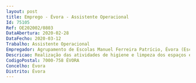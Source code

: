 ```yaml
--- 
layout: post
title: Emprego - Évora - Assistente Operacional
Id: 75105
Ref: OE202002/0803
DataAbertura: 2020-02-28
DataFecho: 2020-03-12
Trabalho: Assistente Operacional
Empregador: Agrupamento de Escolas Manuel Ferreira Patrício, Évora (Escola Básica Manuel Ferreira Patrício, Évora - Sede)
Descricao: Realização das atividades de higiene e limpeza dos espaços escolares e demais funções genéricas inerentes ao conteúdo funcional da carreira categoria de Assistente Operacional, tais como  dar apoio geral ao nível da organização  cooperar na segurança e vigilância dos alunos, assegurando o encaminhamento dos utilizadores da Escola e controlando as entradas e saídas do recinto escolar.
CodigoPostal: 7000-758 ÉVORA
Concelho: Évora
Distrito: Évora
--- 
```

